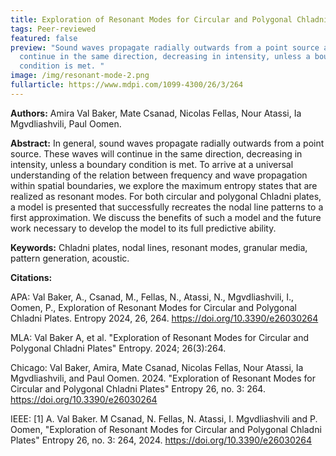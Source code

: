 ```yaml
---
title: Exploration of Resonant Modes for Circular and Polygonal Chladni Plates
tags: Peer-reviewed
featured: false
preview: "Sound waves propagate radially outwards from a point source and
  continue in the same direction, decreasing in intensity, unless a boundary
  condition is met. "
image: /img/resonant-mode-2.png
fullarticle: https://www.mdpi.com/1099-4300/26/3/264
---
```

**Authors:**  Amira Val Baker, Mate Csanad, Nicolas Fellas, Nour Atassi, Ia Mgvdliashvili, Paul Oomen.

**Abstract:** In general, sound waves propagate radially outwards from a point source. These waves will continue in the same direction, decreasing in intensity, unless a boundary condition is met. To arrive at a universal understanding of the relation between frequency and wave propagation within spatial boundaries, we explore the maximum entropy states that are realized as resonant modes. For both circular and polygonal Chladni plates, a model is presented that successfully recreates the nodal line patterns to a first approximation. We discuss the benefits of such a model and the future work necessary to develop the model to its full predictive ability.

**Keywords:** Chladni plates, nodal lines, resonant modes, granular media, pattern generation, acoustic.

**Citations:**

APA: Val Baker, A., Csanad, M., Fellas, N., Atassi, N., Mgvdliashvili, I., Oomen, P., Exploration of Resonant Modes for Circular and Polygonal Chladni Plates. Entropy 2024, 26, 264. https://doi.org/10.3390/e26030264

MLA: Val Baker A, et al. "Exploration of Resonant Modes for Circular and Polygonal Chladni Plates" Entropy. 2024; 26(3):264. 

Chicago: Val Baker, Amira, Mate Csanad, Nicolas Fellas, Nour Atassi, Ia Mgvdliashvili, and Paul Oomen. 2024. "Exploration of Resonant Modes for Circular and Polygonal Chladni Plates" Entropy 26, no. 3: 264. https://doi.org/10.3390/e26030264

IEEE: \[1] A. Val Baker. M Csanad, N. Fellas, N. Atassi, I. Mgvdliashvili and P. Oomen, "Exploration of Resonant Modes for Circular and Polygonal Chladni Plates" Entropy 26, no. 3: 264, 2024. https://doi.org/10.3390/e26030264
